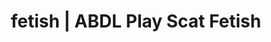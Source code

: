 ---
categories:
- Latex Fetish
- Roleplay Fantasies
- Digital Dominance
- ASMR Erotica
- Alt Aesthetic
image: /assets/images/1747714216386.jpg
layout: post
schema:
  description: Premium adult content featuring ABDL Play, Scat Fetish. High-quality
    visuals with provocative themes.
  keywords:
  - Nerdy Seduction
  - ABDL Play
  - Scat Fetish
  - POV Erotica
  - Inclusive Desire
  - Queer Kinks
  name: 1747714216386 | ABDL Play Scat Fetish
  type: VisualArtwork
seo:
  description: Featured content with exclusive ABDL Play, Scat Fetish. HD images available.
  keywords: ABDL Play, Scat Fetish
  og_image: /assets/images/1747714216386.jpg
  schema_type: VisualArtwork
tags:
- '#fetish'
- ABDL Play
- Scat Fetish
title: fetish | ABDL Play Scat Fetish
---